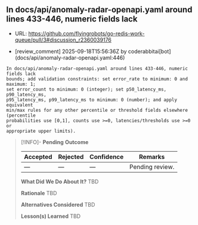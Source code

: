 ## In docs/api/anomaly-radar-openapi.yaml around lines 433-446, numeric fields lack

- URL: https://github.com/flyingrobots/go-redis-work-queue/pull/3#discussion_r2360039176

- [review_comment] 2025-09-18T15:56:36Z by coderabbitai[bot] (docs/api/anomaly-radar-openapi.yaml:446)

```text
In docs/api/anomaly-radar-openapi.yaml around lines 433-446, numeric fields lack
bounds; add validation constraints: set error_rate to minimum: 0 and maximum: 1;
set error_count to minimum: 0 (integer); set p50_latency_ms, p90_latency_ms,
p95_latency_ms, p99_latency_ms to minimum: 0 (number); and apply equivalent
min/max rules for any other percentile or threshold fields elsewhere (percentile
probabilities use [0,1], counts use >=0, latencies/thresholds use >=0 or
appropriate upper limits).
```

> [!INFO]- **Pending**
> **Outcome**
> 
> | Accepted | Rejected | Confidence | Remarks |
> |----------|----------|------------|---------|
> | — | — | — | Pending review. |
>
> **What Did We Do About It?**
> TBD
>
> **Rationale**
> TBD
>
> **Alternatives Considered**
> TBD
>
> **Lesson(s) Learned**
> TBD
